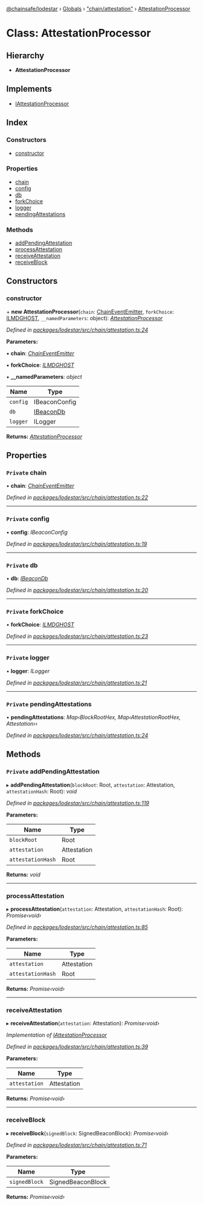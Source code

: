 [@chainsafe/lodestar](../README.md) › [Globals](../globals.md) › ["chain/attestation"](../modules/_chain_attestation_.md) › [AttestationProcessor](_chain_attestation_.attestationprocessor.md)

# Class: AttestationProcessor

## Hierarchy

* **AttestationProcessor**

## Implements

* [IAttestationProcessor](../interfaces/_chain_interface_.iattestationprocessor.md)

## Index

### Constructors

* [constructor](_chain_attestation_.attestationprocessor.md#constructor)

### Properties

* [chain](_chain_attestation_.attestationprocessor.md#private-chain)
* [config](_chain_attestation_.attestationprocessor.md#private-config)
* [db](_chain_attestation_.attestationprocessor.md#private-db)
* [forkChoice](_chain_attestation_.attestationprocessor.md#private-forkchoice)
* [logger](_chain_attestation_.attestationprocessor.md#private-logger)
* [pendingAttestations](_chain_attestation_.attestationprocessor.md#private-pendingattestations)

### Methods

* [addPendingAttestation](_chain_attestation_.attestationprocessor.md#private-addpendingattestation)
* [processAttestation](_chain_attestation_.attestationprocessor.md#processattestation)
* [receiveAttestation](_chain_attestation_.attestationprocessor.md#receiveattestation)
* [receiveBlock](_chain_attestation_.attestationprocessor.md#receiveblock)

## Constructors

###  constructor

\+ **new AttestationProcessor**(`chain`: [ChainEventEmitter](../modules/_chain_interface_.md#chaineventemitter), `forkChoice`: [ILMDGHOST](../interfaces/_chain_forkchoice_interface_.ilmdghost.md), `__namedParameters`: object): *[AttestationProcessor](_chain_attestation_.attestationprocessor.md)*

*Defined in [packages/lodestar/src/chain/attestation.ts:24](https://github.com/ChainSafe/lodestar/blob/6b0ca980c/packages/lodestar/src/chain/attestation.ts#L24)*

**Parameters:**

▪ **chain**: *[ChainEventEmitter](../modules/_chain_interface_.md#chaineventemitter)*

▪ **forkChoice**: *[ILMDGHOST](../interfaces/_chain_forkchoice_interface_.ilmdghost.md)*

▪ **__namedParameters**: *object*

Name | Type |
------ | ------ |
`config` | IBeaconConfig |
`db` | [IBeaconDb](../interfaces/_db_api_beacon_interface_.ibeacondb.md) |
`logger` | ILogger |

**Returns:** *[AttestationProcessor](_chain_attestation_.attestationprocessor.md)*

## Properties

### `Private` chain

• **chain**: *[ChainEventEmitter](../modules/_chain_interface_.md#chaineventemitter)*

*Defined in [packages/lodestar/src/chain/attestation.ts:22](https://github.com/ChainSafe/lodestar/blob/6b0ca980c/packages/lodestar/src/chain/attestation.ts#L22)*

___

### `Private` config

• **config**: *IBeaconConfig*

*Defined in [packages/lodestar/src/chain/attestation.ts:19](https://github.com/ChainSafe/lodestar/blob/6b0ca980c/packages/lodestar/src/chain/attestation.ts#L19)*

___

### `Private` db

• **db**: *[IBeaconDb](../interfaces/_db_api_beacon_interface_.ibeacondb.md)*

*Defined in [packages/lodestar/src/chain/attestation.ts:20](https://github.com/ChainSafe/lodestar/blob/6b0ca980c/packages/lodestar/src/chain/attestation.ts#L20)*

___

### `Private` forkChoice

• **forkChoice**: *[ILMDGHOST](../interfaces/_chain_forkchoice_interface_.ilmdghost.md)*

*Defined in [packages/lodestar/src/chain/attestation.ts:23](https://github.com/ChainSafe/lodestar/blob/6b0ca980c/packages/lodestar/src/chain/attestation.ts#L23)*

___

### `Private` logger

• **logger**: *ILogger*

*Defined in [packages/lodestar/src/chain/attestation.ts:21](https://github.com/ChainSafe/lodestar/blob/6b0ca980c/packages/lodestar/src/chain/attestation.ts#L21)*

___

### `Private` pendingAttestations

• **pendingAttestations**: *Map‹BlockRootHex, Map‹AttestationRootHex, Attestation››*

*Defined in [packages/lodestar/src/chain/attestation.ts:24](https://github.com/ChainSafe/lodestar/blob/6b0ca980c/packages/lodestar/src/chain/attestation.ts#L24)*

## Methods

### `Private` addPendingAttestation

▸ **addPendingAttestation**(`blockRoot`: Root, `attestation`: Attestation, `attestationHash`: Root): *void*

*Defined in [packages/lodestar/src/chain/attestation.ts:119](https://github.com/ChainSafe/lodestar/blob/6b0ca980c/packages/lodestar/src/chain/attestation.ts#L119)*

**Parameters:**

Name | Type |
------ | ------ |
`blockRoot` | Root |
`attestation` | Attestation |
`attestationHash` | Root |

**Returns:** *void*

___

###  processAttestation

▸ **processAttestation**(`attestation`: Attestation, `attestationHash`: Root): *Promise‹void›*

*Defined in [packages/lodestar/src/chain/attestation.ts:85](https://github.com/ChainSafe/lodestar/blob/6b0ca980c/packages/lodestar/src/chain/attestation.ts#L85)*

**Parameters:**

Name | Type |
------ | ------ |
`attestation` | Attestation |
`attestationHash` | Root |

**Returns:** *Promise‹void›*

___

###  receiveAttestation

▸ **receiveAttestation**(`attestation`: Attestation): *Promise‹void›*

*Implementation of [IAttestationProcessor](../interfaces/_chain_interface_.iattestationprocessor.md)*

*Defined in [packages/lodestar/src/chain/attestation.ts:39](https://github.com/ChainSafe/lodestar/blob/6b0ca980c/packages/lodestar/src/chain/attestation.ts#L39)*

**Parameters:**

Name | Type |
------ | ------ |
`attestation` | Attestation |

**Returns:** *Promise‹void›*

___

###  receiveBlock

▸ **receiveBlock**(`signedBlock`: SignedBeaconBlock): *Promise‹void›*

*Defined in [packages/lodestar/src/chain/attestation.ts:71](https://github.com/ChainSafe/lodestar/blob/6b0ca980c/packages/lodestar/src/chain/attestation.ts#L71)*

**Parameters:**

Name | Type |
------ | ------ |
`signedBlock` | SignedBeaconBlock |

**Returns:** *Promise‹void›*
